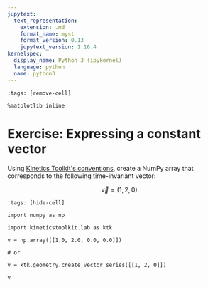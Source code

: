 ```yaml
---
jupytext:
  text_representation:
    extension: .md
    format_name: myst
    format_version: 0.13
    jupytext_version: 1.16.4
kernelspec:
  display_name: Python 3 (ipykernel)
  language: python
  name: python3
---
```


```{code-cell} ipython3
:tags: [remove-cell]

%matplotlib inline
```

# Exercise: Expressing a constant vector

Using [Kinetics Toolkit's conventions](geometry_dimension_conventions.md), create a NumPy array that corresponds to the following time-invariant vector:

$$
\vec{v} = (1, 2, 0)
$$

```{code-cell} ipython3
:tags: [hide-cell]

import numpy as np

import kineticstoolkit.lab as ktk

v = np.array([[1.0, 2.0, 0.0, 0.0]])

# or

v = ktk.geometry.create_vector_series([[1, 2, 0]])

v
```

